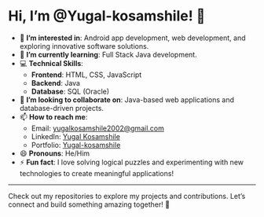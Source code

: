 # Hi, I’m @Yugal-kosamshile! 👋

- 👀 **I’m interested in**: Android app development, web development, and exploring innovative software solutions.  
- 🌱 **I’m currently learning**: Full Stack Java development.  
- 💻 **Technical Skills**:  
  - **Frontend**: HTML, CSS, JavaScript  
  - **Backend**: Java  
  - **Database**: SQL (Oracle)  
- 💞️ **I’m looking to collaborate on**: Java-based web applications and database-driven projects.  
- 📫 **How to reach me**:  
  - Email: [yugalkosamshile2002@gmail.com](mailto:yugalkosamshile2002@gmail.com)  
  - LinkedIn: [Yugal Kosamshile](www.linkedin.com/in/yugal-kosamshile-02yk2002)
  - Portfolio: [Yugal-kosamshile](https://678d32ff9d60029d915b14b1--portfolio-yugalk.netlify.app/)  
- 😄 **Pronouns**: He/Him  
- ⚡ **Fun fact**: I love solving logical puzzles and experimenting with new technologies to create meaningful applications!

---
Check out my repositories to explore my projects and contributions. Let’s connect and build something amazing together! 🚀


<!---
Yugal-kosamshile/Yugal-kosamshile is a ✨ special ✨ repository because its `README.md` (this file) appears on your GitHub profile.
You can click the Preview link to take a look at your changes.
--->
